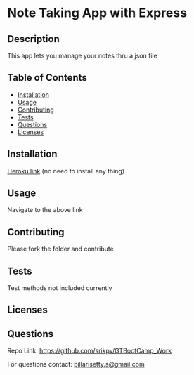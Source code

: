 # Note Taking App with Express


## Description

This app lets you manage your notes thru a json file


## Table of Contents

* [Installation](#installation)
* [Usage](#usage)
* [Contributing](#contributing)
* [Tests](#tests)
* [Questions](#questions)
* [Licenses](#licenses)

## Installation

[Heroku link](https://polar-island-97564.herokuapp.com/) (no need to install any thing)


## Usage

Navigate to the above link


## Contributing

Please fork the folder and contribute


## Tests

Test methods not included currently


## Licenses


## Questions

Repo Link: https://github.com/srikpv/GTBootCamp_Work

For questions contact: pillarisetty.s@gmail.com
